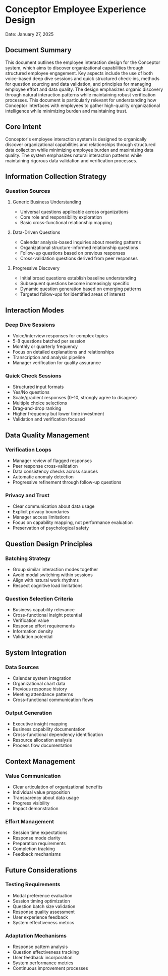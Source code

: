 # Conceptor Employee Experience Design

Date: January 27, 2025

## Document Summary

This document outlines the employee interaction design for the Conceptor system, which aims to discover organizational capabilities through structured employee engagement. Key aspects include the use of both voice-based deep dive sessions and quick structured check-ins, methods for question sourcing and data validation, and principles for managing employee effort and data quality. The design emphasizes organic discovery through natural interaction patterns while maintaining robust verification processes. This document is particularly relevant for understanding how Conceptor interfaces with employees to gather high-quality organizational intelligence while minimizing burden and maintaining trust.

## Core Intent

Conceptor's employee interaction system is designed to organically discover organizational capabilities and relationships through structured data collection while minimizing employee burden and maximizing data quality. The system emphasizes natural interaction patterns while maintaining rigorous data validation and verification processes.

## Information Collection Strategy

### Question Sources

1. Generic Business Understanding  
     
   - Universal questions applicable across organizations  
   - Core role and responsibility exploration  
   - Basic cross-functional relationship mapping

   

2. Data-Driven Questions  
     
   - Calendar analysis-based inquiries about meeting patterns  
   - Organizational structure-informed relationship questions  
   - Follow-up questions based on previous responses  
   - Cross-validation questions derived from peer responses

   

3. Progressive Discovery  
     
   - Initial broad questions establish baseline understanding  
   - Subsequent questions become increasingly specific  
   - Dynamic question generation based on emerging patterns  
   - Targeted follow-ups for identified areas of interest

## Interaction Modes

### Deep Dive Sessions

- Voice/interview responses for complex topics  
- 5-8 questions batched per session  
- Monthly or quarterly frequency  
- Focus on detailed explanations and relationships  
- Transcription and analysis pipeline  
- Manager verification for quality assurance

### Quick Check Sessions

- Structured input formats  
- Yes/No questions  
- Scale/gradient responses (0-10, strongly agree to disagree)  
- Multiple choice selections  
- Drag-and-drop ranking  
- Higher frequency but lower time investment  
- Validation and verification focused

## Data Quality Management

### Verification Loops

- Manager review of flagged responses  
- Peer response cross-validation  
- Data consistency checks across sources  
- Automatic anomaly detection  
- Progressive refinement through follow-up questions

### Privacy and Trust

- Clear communication about data usage  
- Explicit privacy boundaries  
- Manager access limitations  
- Focus on capability mapping, not performance evaluation  
- Preservation of psychological safety

## Question Design Principles

### Batching Strategy

- Group similar interaction modes together  
- Avoid modal switching within sessions  
- Align with natural work rhythms  
- Respect cognitive load limitations

### Question Selection Criteria

- Business capability relevance  
- Cross-functional insight potential  
- Verification value  
- Response effort requirements  
- Information density  
- Validation potential

## System Integration

### Data Sources

- Calendar system integration  
- Organizational chart data  
- Previous response history  
- Meeting attendance patterns  
- Cross-functional communication flows

### Output Generation

- Executive insight mapping  
- Business capability documentation  
- Cross-functional dependency identification  
- Resource allocation analysis  
- Process flow documentation

## Context Management

### Value Communication

- Clear articulation of organizational benefits  
- Individual value proposition  
- Transparency about data usage  
- Progress visibility  
- Impact demonstration

### Effort Management

- Session time expectations  
- Response mode clarity  
- Preparation requirements  
- Completion tracking  
- Feedback mechanisms

## Future Considerations

### Testing Requirements

- Modal preference evaluation  
- Session timing optimization  
- Question batch size validation  
- Response quality assessment  
- User experience feedback  
- System effectiveness metrics

### Adaptation Mechanisms

- Response pattern analysis  
- Question effectiveness tracking  
- User feedback incorporation  
- System performance metrics  
- Continuous improvement processes
